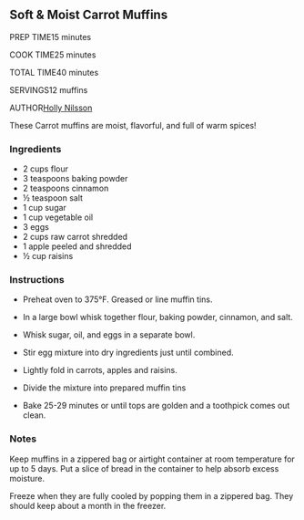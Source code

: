 ## Soft & Moist Carrot Muffins

PREP TIME15 minutes

COOK TIME25 minutes

TOTAL TIME40 minutes

SERVINGS12 muffins

AUTHOR[Holly Nilsson](https://www.spendwithpennies.com/about-me/)

These Carrot muffins are moist, flavorful, and full of warm spices!

### Ingredients

-   2 cups flour
-   3 teaspoons baking powder
-   2 teaspoons cinnamon
-   ½ teaspoon salt
-   1 cup sugar
-   1 cup vegetable oil
-   3 eggs
-   2 cups raw carrot shredded
-   1 apple peeled and shredded
-   ½ cup raisins

### Instructions

-   Preheat oven to 375°F. Greased or line muffin tins.
    
-   In a large bowl whisk together flour, baking powder, cinnamon, and salt.
    
-   Whisk sugar, oil, and eggs in a separate bowl.
    
-   Stir egg mixture into dry ingredients just until combined.
    
-   Lightly fold in carrots, apples and raisins.
    
-   Divide the mixture into prepared muffin tins
    
-   Bake 25-29 minutes or until tops are golden and a toothpick comes out clean.
    

### Notes

Keep muffins in a zippered bag or airtight container at room temperature for up to 5 days. Put a slice of bread in the container to help absorb excess moisture.

Freeze when they are fully cooled by popping them in a zippered bag. They should keep about a month in the freezer.